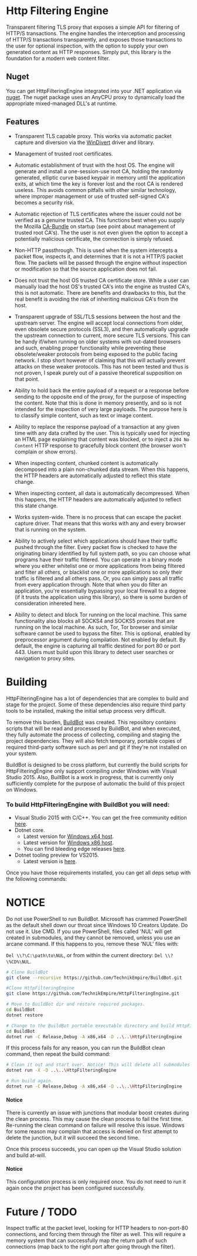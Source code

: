 # Http Filtering Engine
Transparent filtering TLS proxy that exposes a simple API for filtering of HTTP/S transactions. The engine handles the interception and processing of HTTP/S transactions transparently, and exposes those transactions to the user for optional inspection, with the option to supply your own generated content as HTTP responses. Simply put, this library is the foundation for a modern web content filter.

## Nuget  
You can get HttpFilteringEngine integrated into your .NET application via [nuget](https://www.nuget.org/packages/HttpFilteringEngine). The nuget package uses an AnyCPU proxy to dynamically load the appropriate mixed-managed DLL's at runtime.

## Features
 - Transparent TLS capable proxy. This works via automatic packet capture and diversion via the [WinDivert](https://github.com/basil00/Divert) driver and library.
 
 - Management of trusted root certificates.
 
 - Automatic establishment of trust with the host OS. The engine will generate and install a one-session-use root CA, holding the randomly generated, elliptic curve based keypair in memory until the application exits, at which time the key is forever lost and the root CA is rendered useless. This avoids common pitfalls with other similar technology, where improper management or use of trusted self-signed CA's becomes a security risk.
 
 - Automatic rejection of TLS certificates where the issuer could not be verified as a genuine trusted CA. This functions best when you supply the Mozilla [CA-Bundle](https://curl.haxx.se/docs/caextract.html) on startup (see point about management of trusted root CA's). The the user is not even given the option to accept a potentially malicious certificate, the connection is simply refused.
 
 - Non-HTTP passthrough. This is used when the system intercepts a packet flow, inspects it, and determines that it is not a HTTP/S packet flow. The packets will be passed through the engine without inspection or modification so that the source application does not fail.
 
 - Does not trust the host OS trusted CA certificate store. While a user can manually load the host OS's trusted CA's into the engine as trusted CA's, this is not automatic. There are benefits and drawbacks to this, but the real benefit is avoiding the risk of inheriting malicious CA's from the host.
 
 - Transparent upgrade of SSL/TLS sessions between the host and the upstream server. The engine will accept local connections from older, even obsolete secure protocols (SSL3), and then automatically upgrade the upstream connection to current, more secure TLS versions. This can be handy if/when running on older systems with out-dated browsers and such, enabling proper functionality while preventing these obsolete/weaker protocols from being exposed to the public facing network. I stop short however of claiming that this will actually prevent attacks on these weaker protocols. This has not been tested and thus is not proven, I speak purely out of a passive theoretical supposition on that point.
 
 - Ability to hold back the entire payload of a request or a response before sending to the opposite end of the proxy, for the purpose of inspecting the content. Note that this is done in memory presently, and so is not intended for the inspection of very large payloads. The purpose here is to classify simple content, such as text or image content.
 
 - Ability to replace the response payload of a transaction at any given time with any data crafted by the user. This is typically used for injecting an HTML page explaining that content was blocked, or to inject a `204 No Content` HTTP response to gracefully block content (the browser won't complain or show errors).
 
 - When inspecting content, chunked content is automatically decomposed into a plain non-chunked data stream. When this happens, the HTTP headers are automatically adjusted to reflect this state change.
 
 - When inspecting content, all data is automatically decompressed. When this happens, the HTTP headers are automatically adjusted to reflect this state change.
 
 - Works system-wide. There is no process that can escape the packet capture driver. That means that this works with any and every browser that is running on the system.
 
 - Ability to actively select which applications should have their traffic pushed through the filter. Every packet flow is checked to have the originating binary identified by full system path, so you can choose what programs have their traffic filtered. You can operate in a binary mode where you either whitelist one or more applications from being filtered and filter all others, or blacklist one or more applications so only their traffic is filtered and all others pass. Or, you can simply pass all traffic from every application through. Note that when you do filter an application, you're essentially bypassing your local firewall to a degree (if it trusts the application using this library), so there is some burden of consideration inhereted here.
 
 - Ability to detect and block Tor running on the local machine. This same functionality also blocks all SOCKS4 and SOCKS5 proxies that are running on the local machine. As such, Tor, Tor browser and similar software cannot be used to bypass the filter. This is optional, enabled by preprocessor argument during compilation. Not enabled by default. By default, the engine is capturing all traffic destined for port 80 or port 443. Users must build upon this library to detect user searches or navigation to proxy sites. 
 
 
# Building  

HttpFilteringEngine has a lot of dependencies that are complex to build and stage for the project. Some of these dependencies also require third party tools to be installed, making the initial setup process very difficult.

To remove this burden, [BuildBot](https://github.com/TechnikEmpire/BuildBot) was created. This repository contains scripts that will be read and processed by BuildBot, and when executed, they fully automate the process of collecting, compiling and staging the project dependencies. They will also fetch temporary, portable copies of required third-party software such as perl and git if they're not installed on your system.

BuildBot is designed to be cross platform, but currently the build scripts for HttpFilteringEngine only support compiling under Windows with Visual Studio 2015. Also, BuiltBot is a work in progress, that is currently only sufficiently complete for the purpose of automatic the build of this project on Windows.

### To build HttpFilteringEngine with BuildBot you will need:

 - Visual Studio 2015 with C/C++. You can get the free community edition [here](https://www.visualstudio.com/en-us/products/visual-studio-community-vs.aspx).
 - Dotnet core. 
   - Latest version for [Windows x64 host](https://dotnetcli.blob.core.windows.net/dotnet/preview/Installers/Latest/dotnet-win-x64.latest.exe).
   - Latest version for [Windows x86 host](https://dotnetcli.blob.core.windows.net/dotnet/preview/Installers/Latest/dotnet-win-x86.latest.exe).
   - You can find bleeding edge releases [here](https://github.com/dotnet/cli#installers-and-binaries).
  - Dotnet tooling preview for VS2015.
    - Latest version is [here](https://go.microsoft.com/fwlink/?LinkID=827546).

Once you have those requirements installed, you can get all deps setup with the following commands:

# NOTICE
Do not use PowerShell to run BuildBot. Microsoft has crammed PowerShell as the default shell down our throat since Windows 10 Creators Update. Do not use it. Use CMD. If you use PowerShell, files called 'NUL' will get created in submodules, and they cannot be removed, unless you use an arcane command. If this happens to you, remove these 'NUL' files with:

`Del \\?\C:\path\to\NUL`, or from within the current directory: `Del \\?\%CD%\NUL`.

```bash
# Clone BuildBot
git clone --recursive https://github.com/TechnikEmpire/BuildBot.git

#Clone HttpFilteringEngine
git clone https://github.com/TechnikEmpire/HttpFilteringEngine.git

# Move to BuildBot dir and restore required packages.
cd BuildBot
dotnet restore

# Change to the BuildBot portable executable directory and build HttpFilteringEngine
cd BuildBot
dotnet run -C Release,Debug -A x86,x64 -D ..\..\HttpFilteringEngine
```

If this process fails for any reason, you can run the BuildBot clean command, then repeat the build command: 

```bash
# Clean it out and start over. Notice! This will delete all submodules and dir changes!
dotnet run -X -D ..\..\HttpFilteringEngine

# Run build again.
dotnet run -C Release,Debug -A x86,x64 -D ..\..\HttpFilteringEngine
```
#### Notice  
There is currently an issue with junctions that modular boost creates during the clean process. This may cause the clean process to fail the first time. Re-running the clean command on failure will resolve this issue. Windows for some reason may complain that access is denied on first attempt to delete the junction, but it will succeed the second time.

Once this process succeeds, you can open up the Visual Studio solution and build at-will. 

#### Notice  
This configuration process is only required once. You do not need to run it again once the project has been configured successfully.

# Future / TODO

Inspect traffic at the packet level, looking for HTTP headers to non-port-80 connections, and forcing them through the filter as well. This will require a memory system that can successfully map the return path of such connections (map back to the right port after going through the filter).
